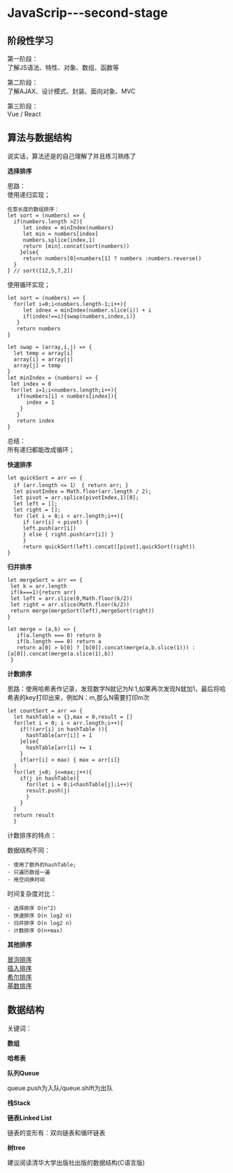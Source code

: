 # JavaScrip---second-stage

## 阶段性学习

第一阶段：</br>
了解JS语法、特性、对象、数组、函数等

第二阶段：</br>
了解AJAX、设计模式、封装、面向对象、MVC

第三阶段：</br>
Vue / React

## 算法与数据结构

说实话，算法还是的自己理解了并且练习熟练了

**选择排序**

思路：</br>
使用递归实现；</br>

```
任意长度的数组排序：
let sort = (numbers) => {
  if(numbers.length >2){
     let index = minIndex(numbers)
     let min = numbers[index]
     numbers.splice(index,1)
     return [min].concat(sort(numbers))
    }else{
     return numbers[0]<numbers[1] ? numbers :numbers.reverse()
  }
} // sort([12,5,7,2])
```

使用循环实现；</br>
```
let sort = (numbers) => {
  for(let i=0;i<numbers.length-1;i++){
     let idnex = minIndex(number.slice(i)) + i
     if(index!==i){swap(numbers,index,i)}
   }
   return numbers
}

let swap = (array,i,j) => {
  let temp = array[i]
  array[i] = array[j]
  array[j] = temp
}
let minIndex = (numbers) => {
 let index = 0
 for(let i=1;i<numbers.length;i++){
   if(numbers[i] < numbers[index]){
      index = 1
    }
   }
   return index
}
```

总结：</br>
所有递归都能改成循环；

**快速排序**

```
let quickSort = arr => {
  if (arr.length <= 1） { return arr; }
  let pivotIndex = Math.floor(arr.length / 2);
  let pivot = arr.splice(pivotIndex,1)[0];
  let left = [];
  let right = [];
  for (let i = 0;i < arr.length;i++){
     if (arr[i] < pivot) { 
     left.push(arr[i])
     } else { right.push(arr[i]) }
     }
     return quickSort(left).concat([pivot],quickSort(right))
}
```

**归并排序**

```
let mergeSort = arr => {
 let k = arr.length
 if(k===1){return arr}
 let left = arr.slice(0,Math.floor(k/2))
 let right = arr.slice(Math.floor(k/2))
 return merge(mergeSort(left),mergeSort(right))
}

let merge = (a,b) => {
   if(a.length === 0) return b
   if(b.length === 0) return a
   return a[0] > b[0] ? [b[0]].concat(merge(a,b.slice(1))) : [a[0]].concat(merge(a.slice(1),b))
 }
```

**计数排序**

思路：使用哈希表作记录，发现数字N就记为N:1,如果再次发现N就加1，最后将哈希表的key打印出来，例如N：m,那么N需要打印m次

```
let countSort = arr => {
  let hashTable = {},max = 0,result = []
  for(let i = 0; i < arr.length;i++){
    if(!(arr[i] in hashTable )){
      hashTable[arr[i]] = 1
    }else{
      hashTable[arr[i] += 1
    }
    if(arr[i] > max) { max = arr[i]}
  }
  for(let j=0; j<=max;j++){
    if(j in hashTable){
      for(let i = 0;i<hashTable[j];i++){
      result.push(j)
      }
    }
  }
  return result
  }
```

计数排序的特点：</br>

数据结构不同：</br>

    · 使用了额外的hashTable;
    · 只遍历数组一遍
    · 用空间换时间
时间复杂度对比：</br>

    · 选择排序 O(n^2)
    · 快速排序 O(n log2 n)
    · 归并排序 O(n log2 n)
    · 计数排序 O(n+max)
    
  **其他排序**
  
  <a href="">冒泡排序</a> </br>
  <a href="">插入排序</a> </br>
  <a href="">希尔排序</a> </br>
  <a href="">基数排序</a> </br>
  
  ## 数据结构

关键词：

**数组**

**哈希表**

**队列Queue**

queue.push为入队/queue.shift为出队

**栈Stack**

**链表Linked List**

链表的变形有：双向链表和循环链表

**树tree**

建议阅读清华大学出版社出版的数据结构(C语言版)
